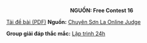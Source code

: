 **<center>NGUỒN: Free Contest 16</center>**

[Tải đề bài (PDF)](/statements/2118/soi.pdf)
**Nguồn:** [Chuyên Sơn La Online Judge](http://csloj.ddns.net/)

**Group giải đáp thắc mắc:** [Lập trình 24h](https://www.facebook.com/groups/1386904321519984)